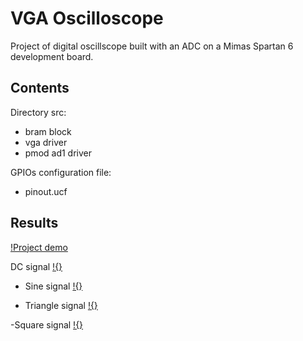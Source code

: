 # VGA Oscilloscope

Project of digital oscillscope built with an ADC on a Mimas Spartan 6 development board.

## Contents

Directory src:

- bram block
- vga driver
- pmod ad1 driver

GPIOs configuration file:

- pinout.ucf

## Results

[!Project demo](https://github.com/MikeZ7/VGA-Oscilloscope/assets/101725721/255fd25f-8f9c-401b-8667-34f5c615fb0e)

DC signal
[!{}](https://github.com/MikeZ7/VGA-Oscilloscope/blob/master/Images%26Video/dc_signal.jpg)

- Sine signal
[!{}](https://github.com/MikeZ7/VGA-Oscilloscope/blob/master/Images%26Video/sine_signal.jpg)

- Triangle signal
[!{}](https://github.com/MikeZ7/VGA-Oscilloscope/blob/master/Images%26Video/triangle_signal.jpg)

-Square signal
[!{}](https://github.com/MikeZ7/VGA-Oscilloscope/blob/master/Images%26Video/square_signal.jpg)




